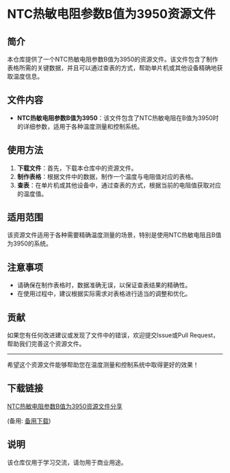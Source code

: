 # NTC热敏电阻参数B值为3950资源文件

## 简介
本仓库提供了一个NTC热敏电阻参数B值为3950的资源文件。该文件包含了制作表格所需的关键数据，并且可以通过查表的方式，帮助单片机或其他设备精确地获取温度信息。

## 文件内容
- **NTC热敏电阻参数B值为3950**：该文件包含了NTC热敏电阻在B值为3950时的详细参数，适用于各种温度测量和控制系统。

## 使用方法
1. **下载文件**：首先，下载本仓库中的资源文件。
2. **制作表格**：根据文件中的数据，制作一个温度与电阻值对应的表格。
3. **查表**：在单片机或其他设备中，通过查表的方式，根据当前的电阻值获取对应的温度值。

## 适用范围
该资源文件适用于各种需要精确温度测量的场景，特别是使用NTC热敏电阻且B值为3950的系统。

## 注意事项
- 请确保在制作表格时，数据准确无误，以保证查表结果的精确性。
- 在使用过程中，建议根据实际需求对表格进行适当的调整和优化。

## 贡献
如果您有任何改进建议或发现了文件中的错误，欢迎提交Issue或Pull Request，帮助我们完善这个资源文件。

---

希望这个资源文件能够帮助您在温度测量和控制系统中取得更好的效果！

## 下载链接
[NTC热敏电阻参数B值为3950资源文件分享](https://pan.quark.cn/s/43ffc0b0a352) 

(备用: [备用下载](https://pan.baidu.com/s/1XXmMRfN46gomgi3Lco68wQ?pwd=1234))

## 说明

该仓库仅用于学习交流，请勿用于商业用途。
